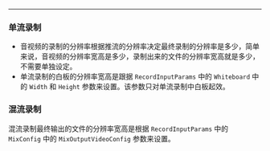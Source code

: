 <Title>单流和混流的录制分辨率分别在哪里设置？</Title>


---

### 单流录制
- 音视频的录制的分辨率根据推流的分辨率决定最终录制的分辨率是多少，简单来说，音视频的分辨率宽高是多少，录制出来的文件的分辨率宽高就是多少，不需要单独设定。
- 单流录制的白板的分辨率宽高是跟据 `RecordInputParams` 中的 `Whiteboard` 中的 `Width` 和 `Height` 参数来设置。该参数只对单流录制中白板起效。

### 混流录制
混流录制最终输出的文件的分辨率宽高是根据 `RecordInputParams` 中的 `MixConfig` 中的 `MixOutputVideoConfig` 参数来设置。
